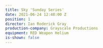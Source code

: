 ```yaml
---
title: Sky 'Sunday Series'
date: 2021-06-24 12:48:00 Z
position: 1
director: Ian Roderick Gray
production-company: Grayscale Productions
equipment: RED Weapon Helium
is-shown: false
---
```


